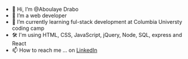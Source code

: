 - 👋 Hi, I’m @Aboulaye Drabo
- 👀 I’m a web developer 
- 🌱 I’m currently learning ful-stack development at Columbia Universty coding camp
- 🛠 I'm using HTML, CSS, JavaScript, jQuery, Node, SQL, express and React
- 📫 How to reach me ... on [LinkedIn](https://www.linkedin.com/in/aboulaye-drabo)

<!---
Drabis/Drabis is a ✨ special ✨ repository because its `README.md` (this file) appears on your GitHub profile.
You can click the Preview link to take a look at your changes.
--->
